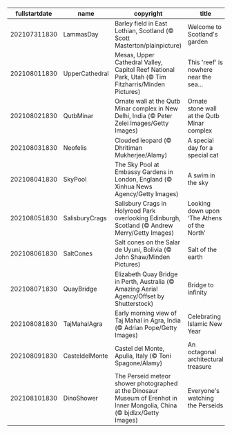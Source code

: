 |fullstartdate|name|copyright|title|image|
|--|--|--|--|--|
202107311830|LammasDay|Barley field in East Lothian, Scotland (© Scott Masterton/plainpicture)|Welcome to Scotland's garden|![](/en-IN/2021/08/202107311830LammasDay.jpg)|
202108011830|UpperCathedral|Mesas, Upper Cathedral Valley, Capitol Reef National Park, Utah (© Tim Fitzharris/Minden Pictures)|This 'reef' is nowhere near the sea…|![](/en-IN/2021/08/202108011830UpperCathedral.jpg)|
202108021830|QutbMinar|Ornate wall at the Qutb Minar complex in New Delhi, India (© Peter Zelei Images/Getty Images)|Ornate stone wall at the Qutb Minar complex|![](/en-IN/2021/08/202108021830QutbMinar.jpg)|
202108031830|Neofelis|Clouded leopard (© Dhritiman Mukherjee/Alamy)|A special day for a special cat|![](/en-IN/2021/08/202108031830Neofelis.jpg)|
202108041830|SkyPool|The Sky Pool at Embassy Gardens in London, England (© Xinhua News Agency/Getty Images)|A swim in the sky|![](/en-IN/2021/08/202108041830SkyPool.jpg)|
202108051830|SalisburyCrags|Salisbury Crags in Holyrood Park overlooking Edinburgh, Scotland (© Andrew Merry/Getty Images)|Looking down upon ‘The Athens of the North’|![](/en-IN/2021/08/202108051830SalisburyCrags.jpg)|
202108061830|SaltCones|Salt cones on the Salar de Uyuni, Bolivia (© John Shaw/Minden Pictures)|Salt of the earth|![](/en-IN/2021/08/202108061830SaltCones.jpg)|
202108071830|QuayBridge|Elizabeth Quay Bridge in Perth, Australia (© Amazing Aerial Agency/Offset by Shutterstock)|Bridge to infinity|![](/en-IN/2021/08/202108071830QuayBridge.jpg)|
202108081830|TajMahalAgra|Early morning view of Taj Mahal in Agra, India (© Adrian Pope/Getty Images)|Celebrating Islamic New Year|![](/en-IN/2021/08/202108081830TajMahalAgra.jpg)|
202108091830|CasteldelMonte|Castel del Monte, Apulia, Italy (© Toni Spagone/Alamy)|An octagonal architectural treasure|![](/en-IN/2021/08/202108091830CasteldelMonte.jpg)|
202108101830|DinoShower|The Perseid meteor shower photographed at the Dinosaur Museum of Erenhot in Inner Mongolia, China (© bjdlzx/Getty Images)|Everyone's watching the Perseids|![](/en-IN/2021/08/202108101830DinoShower.jpg)|

